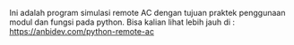 Ini adalah program simulasi remote AC dengan tujuan praktek penggunaan modul dan fungsi pada python. Bisa kalian lihat lebih jauh di :
<br>
https://anbidev.com/python-remote-ac
